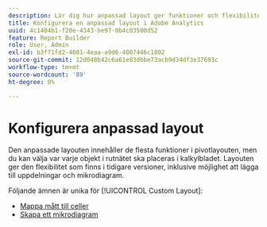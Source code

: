 ```yaml
---
description: Lär dig hur anpassad layout ger funktioner och flexibilitet i pivotlayouten, som att lägga till uppdelningar och mikrodiagram.
title: Konfigurera en anpassad layout i Adobe Analytics
uuid: 4c1404b1-f20e-4343-be97-0b4c03500d52
feature: Report Builder
role: User, Admin
exl-id: b3f71fd2-4081-4eaa-a9d6-4007446c1802
source-git-commit: 12d048b42c6a61e03dbbe73acb9d34df3e37693c
workflow-type: tm+mt
source-wordcount: '89'
ht-degree: 0%

---
```


# Konfigurera anpassad layout

Den anpassade layouten innehåller de flesta funktioner i pivotlayouten, men du kan välja var varje objekt i rutnätet ska placeras i kalkylbladet. Layouten ger den flexibilitet som finns i tidigare versioner, inklusive möjlighet att lägga till uppdelningar och mikrodiagram.

Följande ämnen är unika för [!UICONTROL Custom Layout]:

* [Mappa mått till celler](/help/analyze/legacy-report-builder/layout/map-metrics-and-dimensions-to-cells.md)
* [Skapa ett mikrodiagram](/help/analyze/legacy-report-builder/layout/t-create-a-microchart.md)
